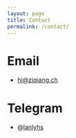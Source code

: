 ```yaml
---
layout: page
title: Contact
permalink: /contact/
---
```


# Email

- hi@ziqiang.ch

# Telegram

- @[lanlyhs](https://t.me/lanlyhs)
